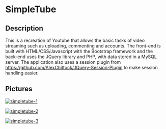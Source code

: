 SimpleTube
=========================
Description
-------------------
This is a recreation of Youtube that allows the basic tasks of video streaming such as uploading, commenting and accounts. The front-end is built with HTML/CSS/Javascript with the Bootstrap framework and the back-end uses the JQuery library and PHP, with data stored in a MySQL server. The application also uses a session plugin from https://github.com/AlexChittock/JQuery-Session-Plugin to make session handling easier.


Pictures  
--------
<a href="https://ibb.co/D5TzDXn"><img src="https://i.ibb.co/wMjBNH1/simpletube-1.png" alt="simpletube-1" border="0" /></a>

<a href="https://ibb.co/4MYZjTL"><img src="https://i.ibb.co/MpGDRVH/simpletube-2.png" alt="simpletube-2" border="0" /></a>

<a href="https://ibb.co/Bf6M8S9"><img src="https://i.ibb.co/51jHqfP/simpletube-3.png" alt="simpletube-3" border="0" /></a>
